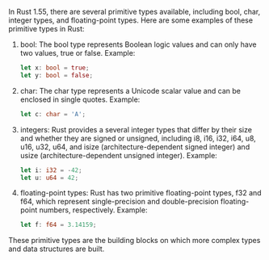 In Rust 1.55, there are several primitive types available, including bool, char, integer types, and floating-point types. Here are some examples of these primitive types in Rust:

1. bool: The bool type represents Boolean logic values and can only have two values, true or false. Example: 

   ```rust
   let x: bool = true;
   let y: bool = false;
   ```

2. char: The char type represents a Unicode scalar value and can be enclosed in single quotes. Example:

   ```rust
   let c: char = 'A';
   ```

3. integers: Rust provides a several integer types that differ by their size and whether they are signed or unsigned, including i8, i16, i32, i64, u8, u16, u32, u64, and isize (architecture-dependent signed integer) and usize (architecture-dependent unsigned integer). Example:

   ```rust
   let i: i32 = -42;
   let u: u64 = 42;
   ```

4. floating-point types: Rust has two primitive floating-point types, f32 and f64, which represent single-precision and double-precision floating-point numbers, respectively. Example:

   ```rust
   let f: f64 = 3.14159;
   ``` 

These primitive types are the building blocks on which more complex types and data structures are built.
